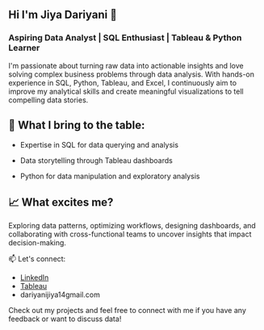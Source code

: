## Hi I'm Jiya Dariyani  👋

### Aspiring Data Analyst | SQL Enthusiast | Tableau & Python Learner

I'm passionate about turning raw data into actionable insights and love solving complex business problems through data analysis. With hands-on experience in SQL, Python, Tableau, and Excel, I continuously aim to improve my analytical skills and create meaningful visualizations to tell compelling data stories.

## 💼 What I bring to the table:

- Expertise in SQL for data querying and analysis
* Data storytelling through Tableau dashboards
+ Python for data manipulation and exploratory analysis

## 📈 What excites me?

Exploring data patterns, optimizing workflows, designing dashboards, and collaborating with cross-functional teams to uncover insights that impact decision-making.

📫 Let's connect:

- [LinkedIn](https://www.linkedin.com/in/jiya-dariyani/)
- [Tableau](https://public.tableau.com/app/profile/jiya.dariyani/vizzes)
- dariyanijiya14gmail.com


Check out my projects and feel free to connect with me if you have any feedback or want to discuss data!


